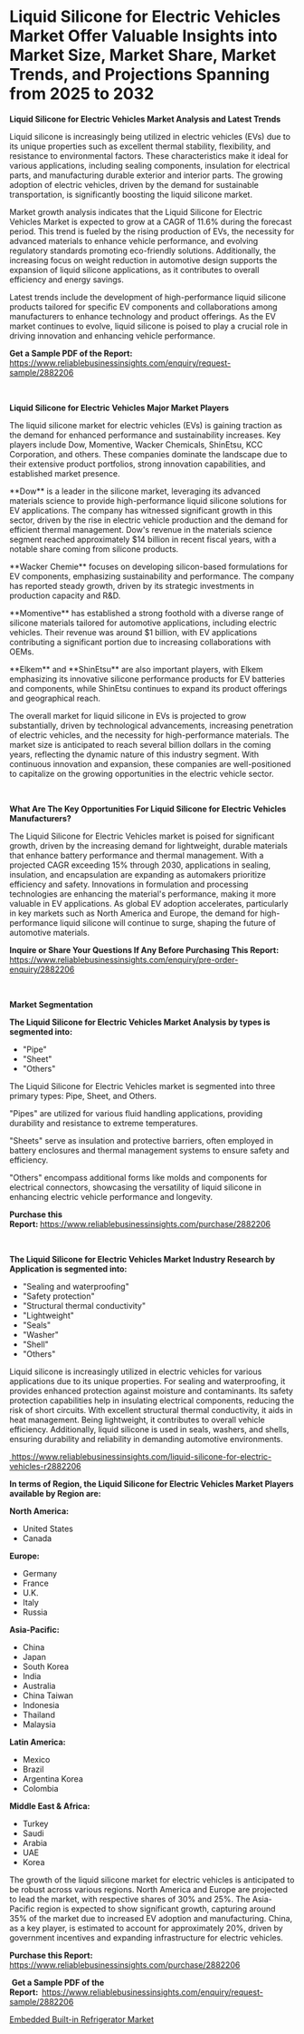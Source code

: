 <p><h1>Liquid Silicone for Electric Vehicles Market Offer Valuable Insights into Market Size, Market Share, Market Trends, and Projections Spanning from 2025 to 2032</h1></p><p><strong>Liquid Silicone for Electric Vehicles Market Analysis and Latest Trends</strong></p>
<p><p>Liquid silicone is increasingly being utilized in electric vehicles (EVs) due to its unique properties such as excellent thermal stability, flexibility, and resistance to environmental factors. These characteristics make it ideal for various applications, including sealing components, insulation for electrical parts, and manufacturing durable exterior and interior parts. The growing adoption of electric vehicles, driven by the demand for sustainable transportation, is significantly boosting the liquid silicone market.</p><p>Market growth analysis indicates that the Liquid Silicone for Electric Vehicles Market is expected to grow at a CAGR of 11.6% during the forecast period. This trend is fueled by the rising production of EVs, the necessity for advanced materials to enhance vehicle performance, and evolving regulatory standards promoting eco-friendly solutions. Additionally, the increasing focus on weight reduction in automotive design supports the expansion of liquid silicone applications, as it contributes to overall efficiency and energy savings.</p><p>Latest trends include the development of high-performance liquid silicone products tailored for specific EV components and collaborations among manufacturers to enhance technology and product offerings. As the EV market continues to evolve, liquid silicone is poised to play a crucial role in driving innovation and enhancing vehicle performance.</p></p>
<p><strong>Get a Sample PDF of the Report:&nbsp;</strong> <a href="https://www.reliablebusinessinsights.com/enquiry/request-sample/2882206?utm_campaign=2276&utm_medium=2&utm_source=Github&utm_content=ia&utm_term=13032025&utm_id=liquid-silicone-for-electric-vehicles">https://www.reliablebusinessinsights.com/enquiry/request-sample/2882206</a></p>
<p>&nbsp;</p>
<p><strong>Liquid Silicone for Electric Vehicles Major Market Players</strong></p>
<p><p>The liquid silicone market for electric vehicles (EVs) is gaining traction as the demand for enhanced performance and sustainability increases. Key players include Dow, Momentive, Wacker Chemicals, ShinEtsu, KCC Corporation, and others. These companies dominate the landscape due to their extensive product portfolios, strong innovation capabilities, and established market presence.</p><p>**Dow** is a leader in the silicone market, leveraging its advanced materials science to provide high-performance liquid silicone solutions for EV applications. The company has witnessed significant growth in this sector, driven by the rise in electric vehicle production and the demand for efficient thermal management. Dow's revenue in the materials science segment reached approximately $14 billion in recent fiscal years, with a notable share coming from silicone products.</p><p>**Wacker Chemie** focuses on developing silicon-based formulations for EV components, emphasizing sustainability and performance. The company has reported steady growth, driven by its strategic investments in production capacity and R&D.</p><p>**Momentive** has established a strong foothold with a diverse range of silicone materials tailored for automotive applications, including electric vehicles. Their revenue was around $1 billion, with EV applications contributing a significant portion due to increasing collaborations with OEMs.</p><p>**Elkem** and **ShinEtsu** are also important players, with Elkem emphasizing its innovative silicone performance products for EV batteries and components, while ShinEtsu continues to expand its product offerings and geographical reach.</p><p>The overall market for liquid silicone in EVs is projected to grow substantially, driven by technological advancements, increasing penetration of electric vehicles, and the necessity for high-performance materials. The market size is anticipated to reach several billion dollars in the coming years, reflecting the dynamic nature of this industry segment. With continuous innovation and expansion, these companies are well-positioned to capitalize on the growing opportunities in the electric vehicle sector.</p></p>
<p>&nbsp;</p>
<p><strong>What Are The Key Opportunities For Liquid Silicone for Electric Vehicles Manufacturers?</strong></p>
<p><p>The Liquid Silicone for Electric Vehicles market is poised for significant growth, driven by the increasing demand for lightweight, durable materials that enhance battery performance and thermal management. With a projected CAGR exceeding 15% through 2030, applications in sealing, insulation, and encapsulation are expanding as automakers prioritize efficiency and safety. Innovations in formulation and processing technologies are enhancing the material's performance, making it more valuable in EV applications. As global EV adoption accelerates, particularly in key markets such as North America and Europe, the demand for high-performance liquid silicone will continue to surge, shaping the future of automotive materials.</p></p>
<p><strong>Inquire or Share Your Questions If Any Before Purchasing This Report:</strong> <a href="https://www.reliablebusinessinsights.com/enquiry/pre-order-enquiry/2882206?utm_campaign=2276&utm_medium=2&utm_source=Github&utm_content=ia&utm_term=13032025&utm_id=liquid-silicone-for-electric-vehicles">https://www.reliablebusinessinsights.com/enquiry/pre-order-enquiry/2882206</a></p>
<p>&nbsp;</p>
<p><strong>Market Segmentation</strong></p>
<p><strong>The Liquid Silicone for Electric Vehicles Market Analysis by types is segmented into:</strong></p>
<p><ul><li>"Pipe"</li><li>"Sheet"</li><li>"Others"</li></ul></p>
<p><p>The Liquid Silicone for Electric Vehicles market is segmented into three primary types: Pipe, Sheet, and Others. </p><p>"Pipes" are utilized for various fluid handling applications, providing durability and resistance to extreme temperatures. </p><p>"Sheets" serve as insulation and protective barriers, often employed in battery enclosures and thermal management systems to ensure safety and efficiency. </p><p>"Others" encompass additional forms like molds and components for electrical connectors, showcasing the versatility of liquid silicone in enhancing electric vehicle performance and longevity.</p></p>
<p><strong>Purchase this Report:&nbsp;</strong><a href="https://www.reliablebusinessinsights.com/purchase/2882206?utm_campaign=2276&utm_medium=2&utm_source=Github&utm_content=ia&utm_term=13032025&utm_id=liquid-silicone-for-electric-vehicles">https://www.reliablebusinessinsights.com/purchase/2882206</a></p>
<p>&nbsp;</p>
<p><strong>The Liquid Silicone for Electric Vehicles Market Industry Research by Application is segmented into:</strong></p>
<p><ul><li>"Sealing and waterproofing"</li><li>"Safety protection"</li><li>"Structural thermal conductivity"</li><li>"Lightweight"</li><li>"Seals"</li><li>"Washer"</li><li>"Shell"</li><li>"Others"</li></ul></p>
<p><p>Liquid silicone is increasingly utilized in electric vehicles for various applications due to its unique properties. For sealing and waterproofing, it provides enhanced protection against moisture and contaminants. Its safety protection capabilities help in insulating electrical components, reducing the risk of short circuits. With excellent structural thermal conductivity, it aids in heat management. Being lightweight, it contributes to overall vehicle efficiency. Additionally, liquid silicone is used in seals, washers, and shells, ensuring durability and reliability in demanding automotive environments.</p></p>
<p><a href="https://www.reliablebusinessinsights.com/liquid-silicone-for-electric-vehicles-r2882206?utm_campaign=2276&utm_medium=2&utm_source=Github&utm_content=ia&utm_term=13032025&utm_id=liquid-silicone-for-electric-vehicles">&nbsp;https://www.reliablebusinessinsights.com/liquid-silicone-for-electric-vehicles-r2882206</a></p>
<p><strong>In terms of Region, the Liquid Silicone for Electric Vehicles Market Players available by Region are:</strong></p>
<p>
    <p> <strong> North America: </strong>
        <ul>
            <li>United States</li>
            <li>Canada</li>
        </ul>
        </p> 
    <p> <strong> Europe: </strong>
        <ul>
            <li>Germany</li>
            <li>France</li>
            <li>U.K.</li>
            <li>Italy</li>
            <li>Russia</li>
        </ul>
        </p> 
    <p> <strong> Asia-Pacific: </strong>
        <ul>
            <li>China</li>
            <li>Japan</li>
            <li>South Korea</li>
            <li>India</li>
            <li>Australia</li>
            <li>China Taiwan</li>
            <li>Indonesia</li>
            <li>Thailand</li>
            <li>Malaysia</li>
        </ul>
        </p> 
    <p> <strong> Latin America: </strong>
        <ul>
            <li>Mexico</li>
            <li>Brazil</li>
            <li>Argentina Korea</li>
            <li>Colombia</li>
        </ul>
        </p> 
    <p> <strong> Middle East & Africa: </strong>
        <ul>
            <li>Turkey</li>
            <li>Saudi</li>
            <li>Arabia</li>
            <li>UAE</li>
            <li>Korea</li>
        </ul>
    </p>
    </p>
<p><p>The growth of the liquid silicone market for electric vehicles is anticipated to be robust across various regions. North America and Europe are projected to lead the market, with respective shares of 30% and 25%. The Asia-Pacific region is expected to show significant growth, capturing around 35% of the market due to increased EV adoption and manufacturing. China, as a key player, is estimated to account for approximately 20%, driven by government incentives and expanding infrastructure for electric vehicles.</p></p>
<p><strong>Purchase this Report: </strong><a href="https://www.reliablebusinessinsights.com/purchase/2882206?utm_campaign=2276&utm_medium=2&utm_source=Github&utm_content=ia&utm_term=13032025&utm_id=liquid-silicone-for-electric-vehicles">https://www.reliablebusinessinsights.com/purchase/2882206</a></p>
<p>&nbsp;<strong>Get a Sample PDF of the Report:&nbsp;&nbsp;</strong><a href="https://www.reliablebusinessinsights.com/enquiry/request-sample/2882206?utm_campaign=2276&utm_medium=2&utm_source=Github&utm_content=ia&utm_term=13032025&utm_id=liquid-silicone-for-electric-vehicles">https://www.reliablebusinessinsights.com/enquiry/request-sample/2882206</a></p>
<p><strong></strong></p>
<p><p><a href="https://github.com/petbigbeepjn/Market-Research-Report-List-1/blob/main/embedded-built-in-refrigerator-market.md?utm_campaign=2276&utm_medium=2&utm_source=Github&utm_content=ia&utm_term=13032025&utm_id=liquid-silicone-for-electric-vehicles">Embedded Built-in Refrigerator Market</a></p></p>